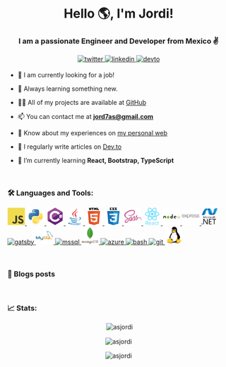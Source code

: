 <h1 align="center">Hello 🌎, I'm Jordi!</h1>
<h3 align="center">I am a passionate Engineer and Developer from Mexico ✌️</h3>

<div align="center">

  <a href="https://twitter.com/asjordi" target="_blank">
    <img src=https://img.shields.io/badge/Twitter-%2300acee.svg?&logo=twitter&logoColor=white alt=twitter style="margin-bottom: 5px;" />
  </a>

  <a href="https://linkedin.com/in/asjordi" target="_blank">
    <img src=https://img.shields.io/badge/Linkedin-%231E77B5.svg?&logo=linkedin&logoColor=white alt=linkedin style="margin-bottom: 5px;" />
  </a>

  <a href="https://dev.to/asjordi" target="_blank">
    <img src=https://img.shields.io/badge/dev.to-%2308090A.svg?&logo=dev.to&logoColor=white alt=devto style="margin-bottom: 5px;" />
  </a>

</div>

- 🔭 I am currently looking for a job!

- 📘 Always learning something new.

- 👨‍💻 All of my projects are available at [GitHub](https://github.com/ASJordi)

- 📫 You can contact me at **jord7as@gmail.com**

- 📄 Know about my experiences on [my personal web](https://asjordi.dev)

- 📝 I regularly write articles on [Dev.to](https://dev.to/asjordi)

- 🌱 I’m currently learning **React, Bootstrap, TypeScript**

<br>

### 🛠️ Languages and Tools:
<p align="left"> 
  <a href="https://developer.mozilla.org/en-US/docs/Web/JavaScript" target="_blank" rel="noreferrer"> 
    <img src="https://raw.githubusercontent.com/devicons/devicon/master/icons/javascript/javascript-original.svg" alt="javascript" width="40" height="40"/>
  </a>
  <a href="https://www.python.org" target="_blank" rel="noreferrer"> 
    <img src="https://raw.githubusercontent.com/devicons/devicon/master/icons/python/python-original.svg" alt="python" width="40" height="40"/>
  </a> 
  <a href="https://www.w3schools.com/cs/" target="_blank" rel="noreferrer">
    <img src="https://raw.githubusercontent.com/devicons/devicon/master/icons/csharp/csharp-original.svg" alt="csharp" width="40" height="40"/>
  </a> 
  <a href="https://www.java.com" target="_blank" rel="noreferrer"> 
    <img src="https://raw.githubusercontent.com/devicons/devicon/master/icons/java/java-original.svg" alt="java" width="40" height="40"/> 
  </a>
  <a href="https://www.w3.org/html/" target="_blank" rel="noreferrer"> 
    <img src="https://raw.githubusercontent.com/devicons/devicon/master/icons/html5/html5-original-wordmark.svg" alt="html5" width="40" height="40"/> 
  </a> 
  <a href="https://www.w3schools.com/css/" target="_blank" rel="noreferrer"> 
    <img src="https://raw.githubusercontent.com/devicons/devicon/master/icons/css3/css3-original-wordmark.svg" alt="css3" width="40" height="40"> 
  </a> 
  <a href="https://sass-lang.com" target="_blank" rel="noreferrer"> 
    <img src="https://raw.githubusercontent.com/devicons/devicon/master/icons/sass/sass-original.svg" alt="sass" width="40" height="40"/> 
  </a> 
  <a href="https://reactjs.org/" target="_blank" rel="noreferrer"> 
    <img src="https://raw.githubusercontent.com/devicons/devicon/master/icons/react/react-original-wordmark.svg" alt="react" width="40" height="40"/> 
  </a> 
  <a href="https://nodejs.org" target="_blank" rel="noreferrer"> 
    <img src="https://raw.githubusercontent.com/devicons/devicon/master/icons/nodejs/nodejs-original-wordmark.svg" alt="nodejs" width="40" height="40"/> 
  </a>
  <a href="https://expressjs.com" target="_blank" rel="noreferrer"> 
    <img src="https://raw.githubusercontent.com/devicons/devicon/master/icons/express/express-original-wordmark.svg" alt="express" width="40" height="40"/>
  </a> 
  <a href="https://dotnet.microsoft.com/" target="_blank" rel="noreferrer"> 
    <img src="https://raw.githubusercontent.com/devicons/devicon/master/icons/dot-net/dot-net-original-wordmark.svg" alt="dotnet" width="40" height="40"/> 
  </a>
  <a href="https://www.gatsbyjs.com/" target="_blank" rel="noreferrer"> 
    <img src="https://www.vectorlogo.zone/logos/gatsbyjs/gatsbyjs-icon.svg" alt="gatsby" width="40" height="40"/> 
  </a> 
  <a href="https://www.mysql.com/" target="_blank" rel="noreferrer"> 
    <img src="https://raw.githubusercontent.com/devicons/devicon/master/icons/mysql/mysql-original-wordmark.svg" alt="mysql" width="40" height="40"/>
  </a>
  <a href="https://www.microsoft.com/en-us/sql-server" target="_blank" rel="noreferrer">
    <img src="https://www.svgrepo.com/show/303229/microsoft-sql-server-logo.svg" alt="mssql" width="40" height="40"/> 
  </a>
  <a href="https://www.mongodb.com/" target="_blank" rel="noreferrer"> 
    <img src="https://raw.githubusercontent.com/devicons/devicon/master/icons/mongodb/mongodb-original-wordmark.svg" alt="mongodb" width="40" height="40"/> 
  </a>
  <a href="https://azure.microsoft.com/en-in/" target="_blank" rel="noreferrer"> 
    <img src="https://www.vectorlogo.zone/logos/microsoft_azure/microsoft_azure-icon.svg" alt="azure" width="40" height="40"/> 
  </a> 
  <a href="https://www.gnu.org/software/bash/" target="_blank" rel="noreferrer"> 
    <img src="https://www.vectorlogo.zone/logos/gnu_bash/gnu_bash-icon.svg" alt="bash" width="40" height="40"/> 
  </a> 
  <a href="https://git-scm.com/" target="_blank" rel="noreferrer"> 
    <img src="https://www.vectorlogo.zone/logos/git-scm/git-scm-icon.svg" alt="git" width="40" height="40"/> 
  </a>
  <a href="https://www.linux.org/" target="_blank" rel="noreferrer"> 
    <img src="https://raw.githubusercontent.com/devicons/devicon/master/icons/linux/linux-original.svg" alt="linux" width="40" height="40"/>
  </a>
</p>

<br>

### 📝 Blogs posts
<!-- BLOG-POST-LIST:START -->
<!-- BLOG-POST-LIST:END -->

<br>

### 📈 Stats:

<p align="center">&nbsp;<img align="center" src="https://github-readme-stats.vercel.app/api?username=asjordi&show_icons=true&locale=en" alt="asjordi"/></p>

<p align="center"><img align="center" src="https://github-readme-streak-stats.herokuapp.com/?user=asjordi&" alt="asjordi"/></p>

<p align="center"><img align="center" src="https://github-readme-stats.vercel.app/api/top-langs?username=asjordi&show_icons=true&locale=en&layout=compact" alt="asjordi"/></p>